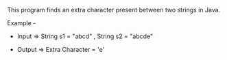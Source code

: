 This program finds an extra character present between two strings in Java.

Example -

- Input => String s1 = "abcd" , String s2 = "abcde"

- Output => Extra Character = 'e'

